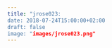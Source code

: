 ```yaml
---
title: "jrose023:
date: 2018-07-24T15:00:00+02:00
draft: false
image: "images/jrose023.png"
---
```


